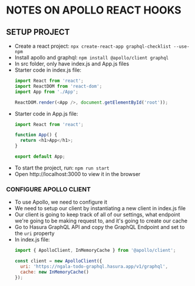 # NOTES ON APOLLO REACT HOOKS

## SETUP PROJECT
- Create a react project: `npx create-react-app graphql-checklist --use-npm`
- Install apollo and graphql: `npm install @apollo/client graphql`
- In src folder, only have index.js and App.js files
- Starter code in index.js file:
  ```js
  import React from 'react';
  import ReactDOM from 'react-dom';
  import App from './App';

  ReactDOM.render(<App />, document.getElementById('root'));
  ```
- Starter code in App.js file:
  ```js
  import React from 'react';

  function App() {
    return <h1>App</h1>;
  }

  export default App;
  ```
- To start the project, run: `npm run start`
- Open http://localhost:3000 to view it in the browser


### CONFIGURE APOLLO CLIENT
- To use Apollo, we need to configure it
- We need to setup our client by instantiating a new client in index.js file
- Our client is going to keep track of all of our settings, what endpoint we're going to be making request to, and it's going to create our cache
- Go to Hasura GraphQL API and copy the GraphQL Endpoint and set to the `uri` property
- In index.js file:
  ```js
  import { ApolloClient, InMemoryCache } from '@apollo/client';

  const client = new ApolloClient({
    uri: 'https://ngala-todo-graphql.hasura.app/v1/graphql',
    cache: new InMemoryCache()
  });
  ```

